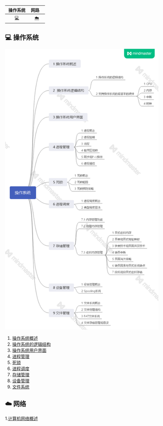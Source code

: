 | &nbsp;操作系统&nbsp;| 网路&nbsp;&nbsp;&nbsp; |
| :---: | :----: |
| [:computer:](#computer-操作系统)| [:cloud:](#cloud-网络)|

## :computer: 操作系统

![](README.assets/框架1.png)

1. [操作系统概述](https://github.com/Dear-Mr/Interview/blob/master/Operating_system/1_操作系统概述.md)
2. [操作系统的逻辑结构](https://github.com/Dear-Mr/Interview/blob/master/Operating_system/2_操作系统的逻辑结构.md)
3. [操作系统用户界面](https://github.com/Dear-Mr/Interview/blob/master/Operating_system/3_操作系统用户界面.md)
4. [进程管理](https://github.com/Dear-Mr/Interview/blob/master/Operating_system/4_进程管理.md)
5. [死锁](https://github.com/Dear-Mr/Interview/blob/master/Operating_system/5_死锁.md)
6. [进程调度](https://github.com/Dear-Mr/Interview/blob/master/Operating_system/6_进程调度.md)
7. [存储管理](https://github.com/Dear-Mr/Interview/blob/master/Operating_system/7_存储管理.md)
8. [设备管理](https://github.com/Dear-Mr/Interview/blob/master/Operating_system/8_设备管理.md)
9. [文件系统](https://github.com/Dear-Mr/Interview/blob/master/Operating_system/9_文件系统.md)

## :cloud: 网络
1.[计算机网络概述](https://github.com/Dear-Mr/Interview/blob/master/Computer_Network/1_%E8%AE%A1%E7%AE%97%E6%9C%BA%E7%BD%91%E7%BB%9C%E6%A6%82%E8%BF%B0.md)
